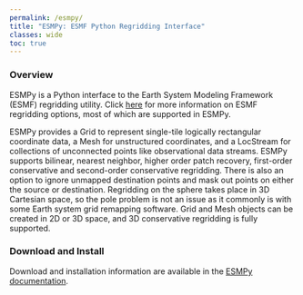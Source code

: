 ```yaml
---
permalink: /esmpy/
title: "ESMPy: ESMF Python Regridding Interface"
classes: wide
toc: true
---
```


### Overview

ESMPy is a Python interface to the Earth System Modeling Framework
(ESMF) regridding utility.  Click [here](/regrid/) for more information
on ESMF regridding options, most of which are supported in ESMPy.

ESMPy provides a Grid to represent single-tile logically rectangular
coordinate data, a Mesh for unstructured coordinates, and a LocStream
for collections of unconnected points like observational data
streams. ESMPy supports bilinear, nearest neighbor, higher order patch
recovery, first-order conservative and second-order conservative
regridding. There is also an option to ignore unmapped destination
points and mask out points on either the source or
destination. Regridding on the sphere takes place in 3D Cartesian
space, so the pole problem is not an issue as it commonly is with some
Earth system grid remapping software. Grid and Mesh objects can be
created in 2D or 3D space, and 3D conservative regridding is fully
supported.


### Download and Install

Download and installation information are available in the
[ESMPy documentation](/esmpy_doc/release/ESMF_8_0_1/html/install.html).








